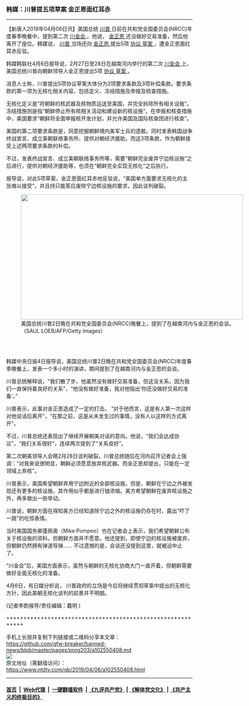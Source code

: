 ### 韩媒：川普提五项草案 金正恩面红耳赤
------------------------

<div class="post_content" itemprop="articleBody">
 <p>
  【新唐人2019年04月06日讯】美国总统
  <a href="https://www.ntdtv.com/gb/川普.htm">
   川普
  </a>
  日前在共和党全国委员会(NRCC)年度春季晚餐中，提到第二次
  <a href="https://www.ntdtv.com/gb/川金会.htm">
   川金会
  </a>
  。他说，
  <a href="https://www.ntdtv.com/gb/金正恩.htm">
   金正恩
  </a>
  还没做好交易准备，然后他离开了座位。韩媒说，
  <a href="https://www.ntdtv.com/gb/川普.htm">
   川普
  </a>
  当场还向
  <a href="https://www.ntdtv.com/gb/金正恩.htm">
   金正恩
  </a>
  提出5项
  <a href="https://www.ntdtv.com/gb/协议.htm">
   协议
  </a>
  <a href="https://www.ntdtv.com/gb/草案.htm">
   草案
  </a>
  ，遭金正恩面红耳赤反驳。
 </p>
 <p>
  韩媒韩联社4月6日报导说，2月27日至28日在越南河内举行的第二次
  <a href="https://www.ntdtv.com/gb/川金会.htm">
   川金会
  </a>
  上，美国总统川普向朝鲜领导人金正恩提出5项
  <a href="https://www.ntdtv.com/gb/协议.htm">
   协议
  </a>
  <a href="https://www.ntdtv.com/gb/草案.htm">
   草案
  </a>
  。
 </p>
 <p>
  消息人士称，川普提出5项协议草案大体分为2项要求条款及3项补偿条款。要求条款的第一项为无核化相关内容，包括定义、冻结措施及申报及核查措施。
 </p>
 <p>
  无核化定义是“将朝鲜的核武器及核物质运送至美国，并完全拆除所有相关设施”。冻结措施则是指“朝鲜停止所有核相关活动和建设新的核设施”。在申报和核查措施中，美国要求“朝鲜将全面申报核开发计划，并允许美国及国际核查团进行核查”。
 </p>
 <p>
  美国的第二项要求条款是，同意挖掘朝鲜境内美军士兵的遗骸。同时发表韩国战争终战宣言、成立美朝联络事务所、提供对朝经济援助，而这3项条款，作为朝鲜接受上述两项要求条款的补偿。
 </p>
 <p>
  不过，发表终战宣言、成立美朝联络事务所等，需要“朝鲜完全废弃宁边核设施”之后进行，提供对朝经济援助等，也须在“朝鲜完全实现无核化”之后执行。
 </p>
 <p>
  报导说，对此5项草案，金正恩面红耳赤地反驳说，“美国单方面要求无核化的主张难以接受”，并且持只能答应废除宁边核设施的要求，因此谈判破裂。
 </p>
 <figure class="wp-caption alignnone" id="attachment_102550414" style="width: 600px">
  <a href="https://www.ntdtv.com/assets/uploads/2019/04/15b32519c6a0aa704a80a18f10b33ca4.jpg">
   <img alt="" class="size-medium wp-image-102550414" height="338" src="https://www.ntdtv.com/assets/uploads/2019/04/15b32519c6a0aa704a80a18f10b33ca4-600x338.jpg" width="600"/>
  </a>
  <br/><figcaption class="wp-caption-text">
   美国总统川普2日晚在共和党全国委员会(NRCC)晚餐上，提到了在越南河内与金正恩的会谈。（SAUL LOEB/AFP/Getty Images）
  </figcaption><br/>
 </figure><br/>
 <p>
  韩媒中央日报4日报导说，美国总统川普2日晚在共和党全国委员会(NRCC)年度春季晚餐上，发表一个多小时的演讲，期间提到了在越南河内与金正恩的会谈。
 </p>
 <p>
  川普总统解释说，“我们散了步，他虽然没有做好交易准备，但这没关系。因为我们一直保持着良好的关系”，“他没有做好准备，我对他指出‘你还没做好交易的准备’。”
 </p>
 <p>
  川普表示，此事对金正恩造成了一定的打击。 “对于他而言，这是有人第一次这样对他说话后离开”，“在那之前，这是从未发生过的事情，没有人以这样的方式离开”。
 </p>
 <p>
  不过，川普总统还表现出了继续开展朝美对话的意向。他说，“我们会达成协议”，“我们关系很好”，连续两次提到了“关系良好”。
 </p>
 <p>
  第二次朝美领导人会晤2月28日谈判破裂，川普总统随后在河内召开记者会上强调：“对我来说很明显，朝鲜必须愿意放弃核武器。而金正恩却提出，只能在一定领域上弃核”。
 </p>
 <p>
  川普表示，美国希望朝鲜弃用宁边附近的全部核设施，但是，朝鲜在宁边之外被发现还有更多的核设施，其作用似乎都是进行铀浓缩。美方希望朝鲜在废弃核设施之外，再多做出一些举动。
 </p>
 <p>
  川普说，朝鲜方面在得知美方已经知道除宁边之外的核设施仍存在时，露出“吓了一跳”的吃惊表情。
 </p>
 <p>
  当时美国国务卿蓬佩奥（Mike Pompeo）也在记者会上表示，我们希望朝鲜公布关于核设施的资料，但朝鲜方面并不愿意。他还提到，即使宁边的核设施被废弃，但朝鲜仍然拥有弹道导弹…… 不过遗憾的是，会谈还没提到这里，就被迫中止了。
 </p>
 <p>
  “川金会”后，美国方面表示，虽然与朝鲜的无核化协商大门一直开着，但朝鲜需要做好全面无核化的准备。
 </p>
 <p>
  4月6日，有日媒分析说， 川普政府的立场是今后将继续贯彻草案中提出的无核化方针，因此美朝无核化谈判的前景并不明朗。
 </p>
 <p>
  (记者李韵报导/责任编辑：戴明 )
 </p>
 <div class="single_ad">
 </div>
</div>

+++++++++++++++++++++++++++++++++++++++++++++++++++++++++++<br/><br/>
手机上长按并复制下列链接或二维码分享本文章：<br/>
https://github.com/gfw-breaker/banned-news/blob/master/pages/prog203/a102550408.md <br/>
<a href='https://github.com/gfw-breaker/banned-news/blob/master/pages/prog203/a102550408.md'><img src='https://github.com/gfw-breaker/banned-news/blob/master/pages/prog203/a102550408.md.png'/></a> <br/>
原文地址（需翻墙访问）：https://www.ntdtv.com/gb/2019/04/06/a102550408.html


------------------------
#### [首页](https://github.com/gfw-breaker/banned-news/blob/master/README.md) &nbsp;|&nbsp; [Web代理](https://github.com/labour-camp/helloworld) &nbsp;|&nbsp; [一键翻墙软件](https://github.com/gfw-breaker/nogfw/blob/master/README.md) &nbsp;| [《九评共产党》](https://github.com/gfw-breaker/9ping.md/blob/master/README.md#九评之一评共产党是什么) | [《解体党文化》](https://github.com/gfw-breaker/jtdwh.md/blob/master/README.md) | [《共产主义的终极目的》](https://github.com/gfw-breaker/gczydzjmd.md/blob/master/README.md)

